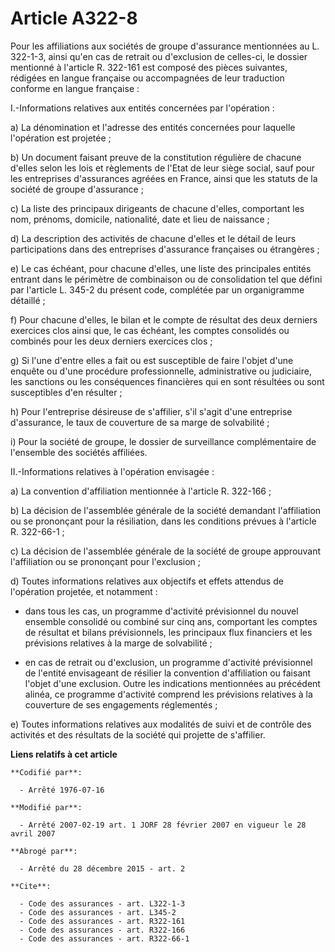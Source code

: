 # Article A322-8

Pour les affiliations aux sociétés de groupe d'assurance mentionnées au L. 322-1-3, ainsi qu'en cas de retrait ou d'exclusion
de celles-ci, le dossier mentionné à l'article R. 322-161 est composé des pièces suivantes, rédigées en langue française ou
accompagnées de leur traduction conforme en langue française : 

I.-Informations relatives aux entités concernées par l'opération : 

a) La dénomination et l'adresse des entités concernées pour laquelle l'opération est projetée ; 

b) Un document faisant preuve de la constitution régulière de chacune d'elles selon les lois et règlements de l'Etat de leur
siège social, sauf pour les entreprises d'assurances agréées en France, ainsi que les statuts de la société de groupe
d'assurance ; 

c) La liste des principaux dirigeants de chacune d'elles, comportant les nom, prénoms, domicile, nationalité, date et lieu de
naissance ; 

d) La description des activités de chacune d'elles et le détail de leurs participations dans des entreprises d'assurance
françaises ou étrangères ; 

e) Le cas échéant, pour chacune d'elles, une liste des principales entités entrant dans le périmètre de combinaison ou de
consolidation tel que défini par l'article L. 345-2 du présent code, complétée par un organigramme détaillé ; 

f) Pour chacune d'elles, le bilan et le compte de résultat des deux derniers exercices clos ainsi que, le cas échéant, les
comptes consolidés ou combinés pour les deux derniers exercices clos ; 

g) Si l'une d'entre elles a fait ou est susceptible de faire l'objet d'une enquête ou d'une procédure professionnelle,
administrative ou judiciaire, les sanctions ou les conséquences financières qui en sont résultées ou sont susceptibles d'en
résulter ; 

h) Pour l'entreprise désireuse de s'affilier, s'il s'agit d'une entreprise d'assurance, le taux de couverture de sa marge de
solvabilité ; 

i) Pour la société de groupe, le dossier de surveillance complémentaire de l'ensemble des sociétés affiliées. 

II.-Informations relatives à l'opération envisagée : 

a) La convention d'affiliation mentionnée à l'article R. 322-166 ; 

b) La décision de l'assemblée générale de la société demandant l'affiliation ou se prononçant pour la résiliation, dans les
conditions prévues à l'article R. 322-66-1 ; 

c) La décision de l'assemblée générale de la société de groupe approuvant l'affiliation ou se prononçant pour l'exclusion ; 

d) Toutes informations relatives aux objectifs et effets attendus de l'opération projetée, et notamment :

- dans tous les cas, un programme d'activité prévisionnel du nouvel ensemble consolidé ou combiné sur cinq ans, comportant
les comptes de résultat et bilans prévisionnels, les principaux flux financiers et les prévisions relatives à la marge de
solvabilité ;

- en cas de retrait ou d'exclusion, un programme d'activité prévisionnel de l'entité envisageant de résilier la convention
d'affiliation ou faisant l'objet d'une exclusion. Outre les indications mentionnées au précédent alinéa, ce programme
d'activité comprend les prévisions relatives à la couverture de ses engagements réglementés ; 

e) Toutes informations relatives aux modalités de suivi et de contrôle des activités et des résultats de la société qui
projette de s'affilier.

**Liens relatifs à cet article**

	**Codifié par**:

	  - Arrêté 1976-07-16

	**Modifié par**:

	  - Arrêté 2007-02-19 art. 1 JORF 28 février 2007 en vigueur le 28 avril 2007

	**Abrogé par**:

	  - Arrêté du 28 décembre 2015 - art. 2

	**Cite**:

	  - Code des assurances - art. L322-1-3
	  - Code des assurances - art. L345-2
	  - Code des assurances - art. R322-161
	  - Code des assurances - art. R322-166
	  - Code des assurances - art. R322-66-1
